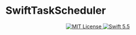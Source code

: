 # SwiftTaskScheduler

<p align="center">
    <a href="LICENSE">
        <img src="https://img.shields.io/badge/LICENSE-MIT-green.svg" alt="MIT License">
    </a>
    <a href="https://swift.org">
        <img src="https://img.shields.io/badge/swift-5.9-orange.svg" alt="Swift 5.5">
    </a>
</p>